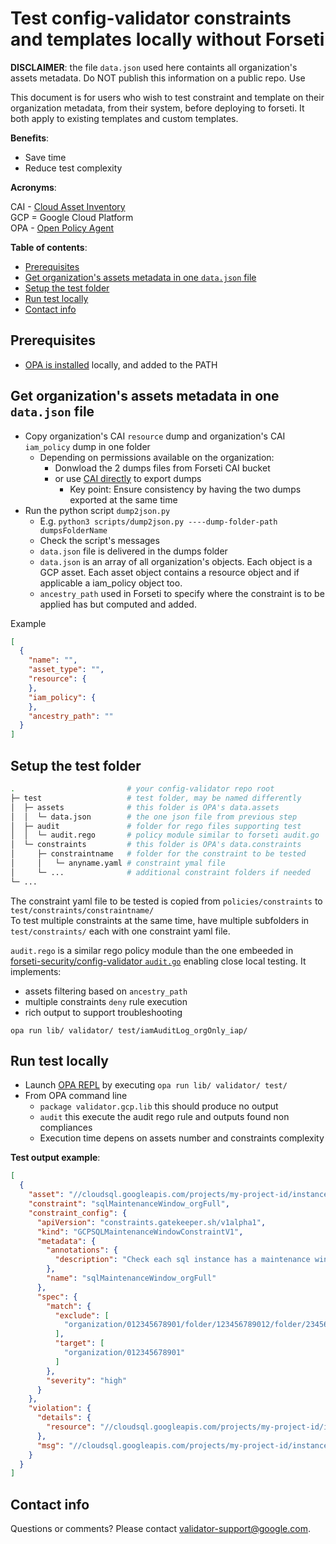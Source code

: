 # Test config-validator constraints and templates locally without Forseti

**DISCLAIMER**: the file `data.json` used here containts all organization's assets metadata. Do NOT publish this information on a public repo. Use

This document is for users who wish to test constraint and
template on their organization metadata, from their system, before deploying to forseti. It both apply to existing templates and custom templates.

**Benefits**:

- Save time
- Reduce test complexity

**Acronyms**:

CAI - [Cloud Asset Inventory](https://cloud.google.com/resource-manager/docs/cloud-asset-inventory/overview)  
GCP = Google Cloud Platform  
OPA - [Open Policy Agent](https://www.openpolicyagent.org/docs/latest)

**Table of contents**:

- [Prerequisites](Prerequisites)
- [Get organization's assets metadata in one `data.json` file](Get_organization's_assets_metadata_in_one_`data.json`_file)
- [Setup the test folder](Setup_the_test_folder)
- [Run test locally](Run_test_locally)
- [Contact info](Contact_info)

## Prerequisites

- [OPA is installed](https://www.openpolicyagent.org/docs/latest/get-started/#prerequisites) locally, and added to the PATH

## Get organization's assets metadata in one `data.json` file

- Copy organization's CAI `resource` dump and organization's CAI `iam_policy` dump in one folder
  - Depending on permissions available on the organization:
    - Donwload the 2 dumps files from Forseti CAI bucket
    - or use [CAI directly](https://cloud.google.com/resource-manager/docs/cloud-asset-inventory/quickstart-cloud-asset-inventory) to export dumps
      - Key point: Ensure consistency by having the two dumps exported at the same time
- Run the python script `dump2json.py`
  - E.g. `python3 scripts/dump2json.py ----dump-folder-path dumpsFolderName`
  - Check the script's messages
  - `data.json` file is delivered in the dumps folder
  - `data.json` is an array of all organization's objects. Each object is a GCP asset. Each asset object contains a resource object and if applicable a iam_policy object too.
  - `ancestry_path` used in Forseti to specify where the constraint is to be applied has but computed and added.
  
Example  

```json
[  
  {  
    "name": "",  
    "asset_type": "",
    "resource": {
    },
    "iam_policy": {
    },
    "ancestry_path": ""
  }
]
```

## Setup the test folder

```bash
.                         # your config-validator repo root
├─ test                   # test folder, may be named differently
│  ├─ assets              # this folder is OPA's data.assets
│  │  └─ data.json        # the one json file from previous step
│  ├─ audit               # folder for rego files supporting test
│  │  └─ audit.rego       # policy module similar to forseti audit.go  
│  └─ constraints         # this folder is OPA's data.constraints
│     ├─ constraintname   # folder for the constraint to be tested
│     │   └─ anyname.yaml # constraint ymal file
│     └─ ...              # additional constraint folders if needed
└─ ...
```

The constraint yaml file to be tested is copied from `policies/constraints` to `test/constraints/constraintname/`  
To test multiple constraints at the same time, have multiple subfolders in `test/constraints/` each with one constraint yaml file.  

`audit.rego` is a similar rego policy module than the one embeeded in  [forseti-security/config-validator `audit.go`](https://github.com/forseti-security/config-validator/blob/master/pkg/gcv/cf/audit.go) enabling close local testing. It implements:

- assets filtering based on `ancestry_path`
- multiple constraints `deny` rule execution
- rich output to support troubleshooting

`opa run lib/ validator/ test/iamAuditLog_orgOnly_iap/`  

## Run test locally

- Launch [OPA REPL](https://www.openpolicyagent.org/docs/latest/get-started#goals) by executing `opa run lib/ validator/ test/`
- From OPA command line
  - `package validator.gcp.lib` this should produce no output
  - `audit` this execute the audit rego rule and outputs found non compliances
  - Execution time depens on assets number and constraints complexity

**Test output example**:

```json
[
  {
    "asset": "//cloudsql.googleapis.com/projects/my-project-id/instances/my-sal-instance-id",
    "constraint": "sqlMaintenanceWindow_orgFull",
    "constraint_config": {
      "apiVersion": "constraints.gatekeeper.sh/v1alpha1",
      "kind": "GCPSQLMaintenanceWindowConstraintV1",
      "metadata": {
        "annotations": {
          "description": "Check each sql instance has a maintenance window"
        },
        "name": "sqlMaintenanceWindow_orgFull"
      },
      "spec": {
        "match": {
          "exclude": [
            "organization/012345678901/folder/123456789012/folder/234567890123/folder/34567890123"
          ],
          "target": [
            "organization/012345678901"
          ]
        },
        "severity": "high"
      }
    },
    "violation": {
      "details": {
        "resource": "//cloudsql.googleapis.com/projects/my-project-id/instances/my-sal-instance-id"
      },
      "msg": "//cloudsql.googleapis.com/projects/my-project-id/instances/my-sal-instance-id missing maintenance window."
    }
  }
]
```

## Contact info

Questions or comments? Please contact validator-support@google.com.
